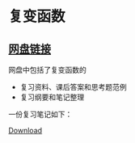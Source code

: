 # 复变函数

## [网盘链接](https://cloud.tsinghua.edu.cn/d/54a530a28dce4935a1c6/)

网盘中包括了复变函数的

- 复习资料、课后答案和思考题范例
- 复习纲要和笔记整理


一份复习笔记如下：

<object data="https://cloud.tsinghua.edu.cn/d/54a530a28dce4935a1c6/files/?p=%2F%E5%A4%8D%E5%8F%98%E5%87%BD%E6%95%B0%E7%AC%94%E8%AE%B0%E6%95%B4%E7%90%86_%E8%87%AA56%E7%88%B1%E5%AD%A6%E4%B9%A0.pdf" type="application/pdf" width="100%" height="500px">
    <a href="https://cloud.tsinghua.edu.cn/d/54a530a28dce4935a1c6/files/?p=%2F%E5%A4%8D%E5%8F%98%E5%87%BD%E6%95%B0%E7%AC%94%E8%AE%B0%E6%95%B4%E7%90%86_%E8%87%AA56%E7%88%B1%E5%AD%A6%E4%B9%A0.pdf">Download</a>
</object>